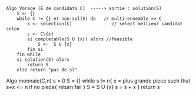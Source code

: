 ```
Algo Vorace (E de candidats C)  -----> sortie : solution(S)
    S <- {}
    while C != {} et non-sol(S) do   // multi-ensemble => C 
        x <- selection(C)               // select mellieur candidat selon
        c <- C\{x}
        si completable(S U {x}) alors //feasible
            S <-  S U {x}
        fin si
    fin while
    si solution(S) alors
        return S
    else return "pas de sl"
```

Algo monnaie(C,n)
    s = 0
    S = {}
    while s != n{
        x = plus grande piece such that s+x <= n
        if no piece{
            return fail
        }
        S = S U {x}
        s = s + x
    }
    return s